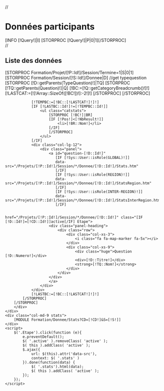 //<h1>Données participants</h1>
<div class="row">
    [INFO [!Query!]|I]
   [STORPROC [!Query!]|P|0|1][/STORPROC]
    <div class="col-md-3 naviquestion">
//        <h2>Liste des données</h2>
        <div class="row">
        [STORPROC Formation/Projet/[!P::Id!]/Session/Termine=1|S|0|1]
            [STORPROC Formation/Session/[!S::Id!]/Donnee|D]
                //get typequestion
                [STORPROC [!D::getParents(TypeQuestion)!]|TQ]
                    [STORPROC [!TQ::getParents(Question)!]|Q]
                        [!BC:=[!Q::getCategoryBreadcrumb()!]!]
                        [!LASTCAT:=[![!Array::SizeOf([!BC!])!]:-2!]!]
                    [/STORPROC]
                [/STORPROC]

                [!TEMPBC:=[!BC::[!LASTCAT!]!]!]
                [IF [!LASTBC::Id!]!=[!TEMPBC::Id!]]
                    <ul class="catstats">
                        [STORPROC [!BC!]|BR]
                        [IF [!Pos!]<[!NbResult!]]
                            <li>[!BR::Nom!]</li>
                        [/IF]
                        [/STORPROC]
                    </ul>
                [/IF]
                <div class="col-lg-12">
                    <div class="panel">
                        <a id="question-[!D::Id!]"
                           [IF [!Sys::User::isRole(GLOBAL)!]]
                           data-src="/Projets/[!P::Id!]/Session/*/Donnee/[!D::Id!]/Stats.htm"
                           [/IF]
                           [IF [!Sys::User::isRole(REGION)!]]
                           data-src="/Projets/[!P::Id!]/Session/*/Donnee/[!D::Id!]/StatsRegion.htm"
                           [/IF]
                           [IF [!Sys::User::isRole(INTER-REGION)!]]
                           data-src="/Projets/[!P::Id!]/Session/*/Donnee/[!D::Id!]/StatsInterRegion.htm"
                           [/IF]

                           href="/Projets/[!P::Id!]/Session/*/Donnee/[!D::Id!]" class="[IF [!D::Id!]=[!CD::Id!]]active[/IF] Etape">
                        <div class="panel-heading">
                            <div class="row">
                                <div class="col-xs-3">
                                    <i class="fa fa-map-marker fa-5x"></i>
                                </div>
                                <div class="col-xs-9">
                                    <div class="huge">Question [!D::Numero!]</div>
                                    <div>[!D::Titre!]</div>
                                    <strong>[!TQ::Nom!]</strong>
                                </div>
                            </div>
                        </div>
                        </a>
                    </div>
                </div>
                [!LASTBC:=[!BC::[!LASTCAT!]!]!]
            [/STORPROC]
        [/STORPROC]
        </div>
    </div>
    <div class="col-md-9 stats">
        [MODULE Formation/Donnee/Stats?CD=[!CD!]&S=[!S!]]
    </div>
    <script>
        $('.Etape').click(function (e){
            e.preventDefault();
            $( '.active' ).removeClass( 'active' );
            $( this ).addClass( 'active' );
            $.ajax({
                url: $(this).attr('data-src'),
                context: $( '.stats' )
            }).done(function(data) {
                $( '.stats').html(data);
                $( this ).addClass( 'active' );
            });
        });
    </script>
</div>